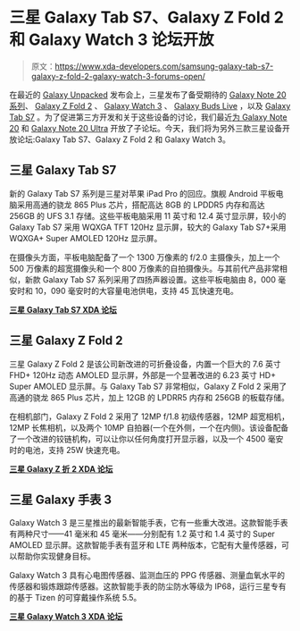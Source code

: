 # 三星 Galaxy Tab S7、Galaxy Z Fold 2 和 Galaxy Watch 3 论坛开放

> 原文：<https://www.xda-developers.com/samsung-galaxy-tab-s7-galaxy-z-fold-2-galaxy-watch-3-forums-open/>

在最近的 [Galaxy Unpacked](https://www.xda-developers.com/tag/galaxy-unpacked/) 发布会上，三星发布了备受期待的 [Galaxy Note 20 系列](https://www.xda-developers.com/samsung-galaxy-note-20/)、 [Galaxy Z Fold 2](https://www.xda-developers.com/samsung-galaxy-z-fold-2/) 、 [Galaxy Watch 3](https://www.xda-developers.com/samsung-galaxy-watch-3/) 、 [Galaxy Buds Live](https://www.xda-developers.com/samsung-galaxy-buds-live/) ，以及 [Galaxy Tab S7](https://www.xda-developers.com/samsung-galaxy-tab-s7/) 。为了促进第三方开发和关于这些设备的讨论，我们最近[为 Galaxy Note 20](https://www.xda-developers.com/oneplus-nord-samsung-galaxy-note-20-poco-m2-pro-and-asus-rog-phone-3-xda-forums-open/) 和 [Galaxy Note 20 Ultra](https://www.xda-developers.com/samsung-galaxy-note-20-ultra-oppo-reno-4-pro-nokia-8-3-forums/) 开放了子论坛。今天，我们将为另外三款三星设备开放论坛:Galaxy Tab S7、Galaxy Z Fold 2 和 Galaxy Watch 3。

## 三星 Galaxy Tab S7

新的 Galaxy Tab S7 系列是三星对苹果 iPad Pro 的回应。旗舰 Android 平板电脑采用高通的骁龙 865 Plus 芯片，搭配高达 8GB 的 LPDDR5 内存和高达 256GB 的 UFS 3.1 存储。这些平板电脑采用 11 英寸和 12.4 英寸显示屏，较小的 Galaxy Tab S7 采用 WQXGA TFT 120Hz 显示屏，较大的 Galaxy Tab S7+采用 WQXGA+ Super AMOLED 120Hz 显示屏。

在摄像头方面，平板电脑配备了一个 1300 万像素的 f/2.0 主摄像头，加上一个 500 万像素的超宽摄像头和一个 800 万像素的自拍摄像头。与其前代产品非常相似，新款 Galaxy Tab S7 系列采用了四扬声器设置。这些平板电脑由 8，000 毫安时和 10，090 毫安时的大容量电池供电，支持 45 瓦快速充电。

**[三星 Galaxy Tab S7 XDA 论坛](https://forum.xda-developers.com/galaxy-tab-s7)**

## 三星 Galaxy Z Fold 2

三星 Galaxy Z Fold 2 是该公司新改进的可折叠设备，内置一个巨大的 7.6 英寸 FHD+ 120Hz 动态 AMOLED 显示屏，外部是一个显著改进的 6.23 英寸 HD+ Super AMOLED 显示屏。与 Galaxy Tab S7 非常相似，Galaxy Z Fold 2 采用了高通的骁龙 865 Plus 芯片，加上 12GB 的 LPDRR5 内存和 256GB 的板载存储。

在相机部门，Galaxy Z Fold 2 采用了 12MP f/1.8 初级传感器，12MP 超宽相机，12MP 长焦相机，以及两个 10MP 自拍器(一个在外侧，一个在内侧)。该设备配备了一个改进的铰链机构，可以让你以任何角度打开显示器，以及一个 4500 毫安时的电池，支持 25W 快速充电。

**[三星 Galaxy Z 折 2 XDA 论坛](https://forum.xda-developers.com/samsung-galaxy-z-fold-2)**

## 三星 Galaxy 手表 3

Galaxy Watch 3 是三星推出的最新智能手表，它有一些重大改进。这款智能手表有两种尺寸——41 毫米和 45 毫米——分别配有 1.2 英寸和 1.4 英寸的 Super AMOLED 显示屏。这款智能手表有蓝牙和 LTE 两种版本，它配有大量传感器，可以帮助你实现健身目标。

Galaxy Watch 3 具有心电图传感器、监测血压的 PPG 传感器、测量血氧水平的传感器和锻炼跟踪传感器。这款智能手表的防尘防水等级为 IP68，运行三星专有的基于 Tizen 的可穿戴操作系统 5.5。

**[三星 Galaxy Watch 3 XDA 论坛](https://forum.xda-developers.com/smartwatch/samsung-galaxy-watch-3)**